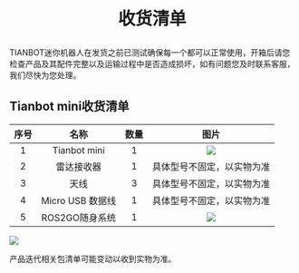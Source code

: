 <p style="font-size:30px ; font-weight:bolder; text-align:center">收货清单</p>


TIANBOT迷你机器人在发货之前已测试确保每一个都可以正常使用，开箱后请您检查产品及其配件完整以及运输过程中是否造成损坏，如有问题您及时联系客服，我们尽快为您处理。

## Tianbot mini收货清单

|序号|名称|数量|图片|
|:--:|:--:|:--:|:--:|
|1| Tianbot mini | 1 | ![](https://static.tianbot.com/product/20220303/157cc8e53e54ad20e6263eba7c9dc8d1.png)| 
|2| 雷达接收器 | 1 | 具体型号不固定，以实物为准 |
|3| 天线 | 3 | 具体型号不固定，以实物为准 |
|4| Micro USB 数据线 | 1 | 具体型号不固定，以实物为准 |
|5| ROS2GO随身系统 | 1 | ![](https://static.tianbot.com/product/20221215/895f7d17552d3f037af36e155ee80aeb.png) |  

![](https://img.kancloud.cn/c1/e2/c1e21cbf765ba7dbeb432d4cfad5cde2_1240x535.png)

产品迭代相关包清单可能变动以收到实物为准。
